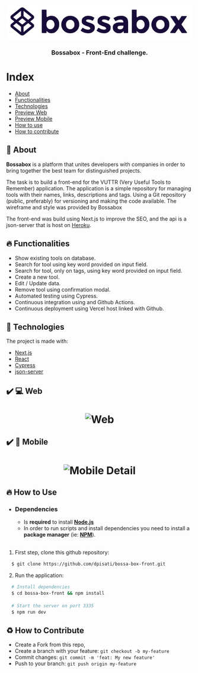 <h3 align="center">
    <img src="./.github/logo.JPG" alt="Bossabox" />
    <br><br>
    <b>Bossabox - Front-End challenge.</b>  
    <br>
</h3>

# Index

- [About](#about)
- [Functionalities](#functionalities)
- [Technologies](#technologies)
- [Preview Web](#preview-web)
- [Preview Mobile](#preview-mobile)
- [How to use](#how-to-use)
- [How to contribute](#how-to-contribute)

<a id="about"></a>

## :bookmark: About

<strong>Bossabox</strong> is a platform that unites developers with companies in order to bring together the best team for distinguished projects.

The task is to build a front-end for the VUTTR (Very Useful Tools to Remember) application. The application is a simple repository for managing tools with their names, links, descriptions and tags. Using a Git repository (public, preferably) for versioning and making the code available. The wireframe and style was provided by Bossabox

The front-end was build using Next.js to improve the SEO, and the api is a json-server that is host on [Heroku](https://dashboard.heroku.com/).


<a id="functionalities"></a>

## :fire: Functionalities

  - Show existing tools on database.
  - Search for tool using key word provided on input field.
  - Search for tool, only on tags, using key word provided on input field.
  - Create a new tool.
  - Edit / Update data.
  - Remove tool using confirmation modal.
  - Automated testing using Cypress.
  - Continuous integration using and Github Actions.
  - Continuous deployment using Vercel host linked with Github.

<a id="technologies"></a>

## :rocket: Technologies

The project is made with:

- [Next.js](https://nextjs.org/)
- [React](https://reactjs.org/)
- [Cypress](https://www.cypress.io/)
- [json-server](https://www.npmjs.com/package/json-server)


<a id="preview-web"></a>

## :heavy_check_mark: :computer: Web

<h1 align="center">
    <img alt="Web" src=".github/bossaboxWeb.gif" width="900px">
</h1>

<a id="preview-mobile"></a>

## :heavy_check_mark: :iphone: Mobile

<h1 align="center">
    <img alt="Mobile Detail" src=".github/bossaboxMobile.gif" width="900px">
</h1>

<a id="how-to-use"></a>

## :fire: How to Use

- ### **Dependencies**

  - Is **required** to install **[Node.js](https://nodejs.org/en/)**
  - In order to run scripts and install dependencies you need to install a **package manager** (ie: **[NPM](https://www.npmjs.com/)**).

  <br>

1. First step, clone this github repository:

```sh
  $ git clone https://github.com/dpisati/bossa-box-front.git
```

2. Run the application:

```sh
  # Install dependencies
  $ cd bossa-box-front && npm install

  # Start the server on port 3335
  $ npm run dev
```

<a id="how-to-contribute"></a>

## :recycle: How to Contribute

- Create a Fork from this repo,
- Create a branch with your feature: `git checkout -b my-feature`
- Commit changes: `git commit -m 'feat: My new feature'`
- Push to your branch: `git push origin my-feature`
